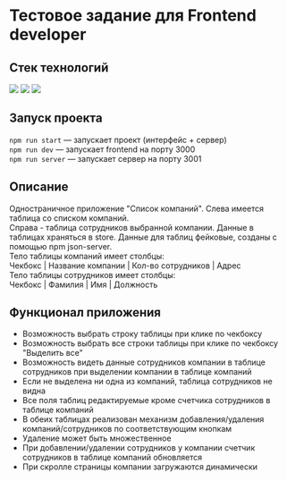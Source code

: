 # Тестовое задание для Frontend developer

## Стек технологий
![](https://img.shields.io/badge/React-20232A?style=for-the-badge&logo=react&logoColor=61DAFB)
![](https://img.shields.io/badge/Redux-593D88?style=for-the-badge&logo=redux&logoColor=white)
![](https://img.shields.io/badge/-JSON--Server-blue?style=for-the-badge&logo)

## Запуск проекта
`npm run start` — запускает проект (интерфейс + сервер) <br />
`npm run dev` — запускает frontend на порту 3000 <br />
`npm run server` — запускает сервер на порту 3001

## Описание
Одностраничное приложение "Список компаний". Слева имеется таблица со списком компаний. <br />
Справа - таблица сотрудников выбранной компании. Данные в таблицах храняться в store. Данные для таблиц  фейковые, созданы с помощью npm json-server. <br />
Тело таблицы компаний имеет столбцы: <br /> Чекбокс | Название компании | Кол-во сотрудников | Адрес <br />
Тело таблицы сотрудников имеет столбцы: <br /> Чекбокс | Фамилия | Имя | Должность

## Функционал приложения
* Возможность выбрать строку таблицы при клике по чекбоксу
* Возможность выбрать все строки таблицы при клике по чекбоксу "Выделить все"
* Возможность видеть данные сотрудников компании в таблице сотрудников при выделении компании в таблице компаний
* Если не выделена ни одна из компаний, таблица сотрудников не видна
* Все поля таблиц редактируемые кроме счетчика сотрудников в таблице компаний
* В обеих таблицах реализован механизм добавления/удаления компаний/сотрудников по соответствующим кнопкам
* Удаление может быть множественное
* При добавлении/удалении сотрудников у компании счетчик сотрудников в таблице компаний обновляется
* При скролле страницы компании загружаются динамически
